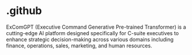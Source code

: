 # .github
ExComGPT (Executive Command Generative Pre-trained Transformer) is a cutting-edge AI platform designed specifically for C-suite executives to enhance strategic decision-making across various domains including finance, operations, sales, marketing, and human resources.
